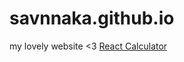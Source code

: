 # savnnaka.github.io

my lovely website <3
<a href="https://savnnaka.github.io/cat_calculator/">React Calculator</a>
